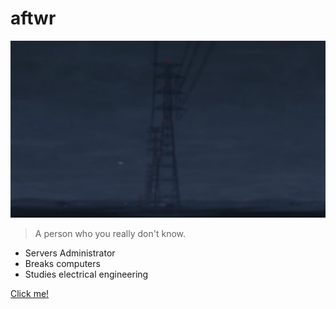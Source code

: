 # aftwr

![](./_assets/coverpage_bg.webp)

> A person who you really don't know.

- Servers Administrator
- Breaks computers
- Studies electrical engineering

[Click me!](#howdy-there-🤠)

